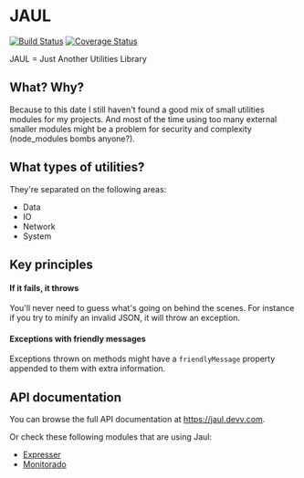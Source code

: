 # JAUL

[![Build Status](https://img.shields.io/travis/igoramadas/jaul.svg?style=flat-square)](https://travis-ci.org/igoramadas/jaul)
[![Coverage Status](https://img.shields.io/coveralls/igoramadas/jaul.svg?style=flat-square)](https://coveralls.io/github/igoramadas/jaul?branch=master)

JAUL = Just Another Utilities Library

## What? Why?

Because to this date I still haven't found a good mix of small
utilities modules for my projects. And most of the time using
too many external smaller modules might be a problem for
security and complexity (node_modules bombs anyone?).

## What types of utilities?

They're separated on the following areas:

* Data
* IO
* Network
* System

## Key principles

#### If it fails, it throws

You'll never need to guess what's going on behind the scenes.
For instance if you try to minify an invalid JSON, it will
throw an exception.

#### Exceptions with friendly messages

Exceptions thrown on methods might have a `friendlyMessage`
property appended to them with extra information.

## API documentation

You can browse the full API documentation at https://jaul.devv.com.

Or check these following modules that are using Jaul:

* [Expresser](https://travis-ci.org/igoramadas/expresser)
* [Monitorado](https://travis-ci.org/igoramadas/monitorado)
